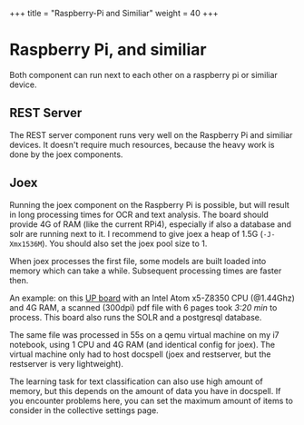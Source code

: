 +++
title = "Raspberry-Pi and Similiar"
weight = 40
+++

# Raspberry Pi, and similiar

Both component can run next to each other on a raspberry pi or
similiar device.


## REST Server

The REST server component runs very well on the Raspberry Pi and
similiar devices. It doesn't require much resources, because the heavy
work is done by the joex components.


## Joex

Running the joex component on the Raspberry Pi is possible, but will
result in long processing times for OCR and text analysis. The board
should provide 4G of RAM (like the current RPi4), especially if also a
database and solr are running next to it. I recommend to give joex a
heap of 1.5G (`-J-Xmx1536M`). You should also set the joex pool size
to 1.

When joex processes the first file, some models are built loaded into
memory which can take a while. Subsequent processing times are faster
then.

An example: on this [UP
board](https://up-board.org/up/specifications/) with an Intel Atom
x5-Z8350 CPU (@1.44Ghz) and 4G RAM, a scanned (300dpi) pdf file with 6
pages took *3:20 min* to process. This board also runs the SOLR and a
postgresql database.

The same file was processed in 55s on a qemu virtual machine on my i7
notebook, using 1 CPU and 4G RAM (and identical config for joex). The
virtual machine only had to host docspell (joex and restserver, but
the restserver is very lightweight).

The learning task for text classification can also use high amount of
memory, but this depends on the amount of data you have in docspell.
If you encounter problems here, you can set the maximum amount of
items to consider in the collective settings page.
